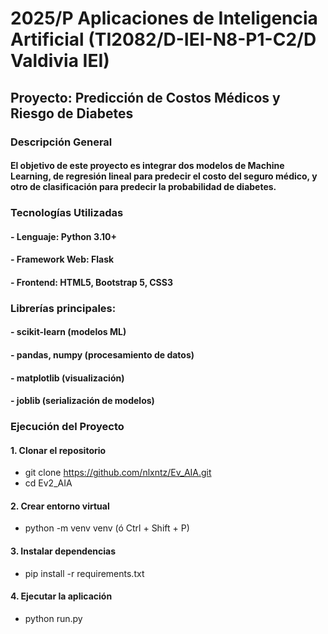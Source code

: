 # 2025/P Aplicaciones de Inteligencia Artificial (TI2082/D-IEI-N8-P1-C2/D Valdivia IEI)

## Proyecto: Predicción de Costos Médicos y Riesgo de Diabetes
### Descripción General
#### El objetivo de este proyecto es integrar dos modelos de Machine Learning, de regresión lineal para predecir el costo del seguro médico, y otro de clasificación para predecir la probabilidad de diabetes.

### Tecnologías Utilizadas
####  - Lenguaje: Python 3.10+
####  - Framework Web: Flask
####  - Frontend: HTML5, Bootstrap 5, CSS3
### Librerías principales:
####  - scikit-learn (modelos ML)
####  - pandas, numpy (procesamiento de datos)
####  - matplotlib (visualización)
####  - joblib (serialización de modelos)

### Ejecución del Proyecto
#### 1. Clonar el repositorio
 - git clone https://github.com/nlxntz/Ev_AIA.git
 - cd Ev2_AIA

#### 2. Crear entorno virtual
 - python -m venv venv (ó  Ctrl + Shift + P)

#### 3. Instalar dependencias
 - pip install -r requirements.txt

#### 4. Ejecutar la aplicación
 - python run.py
